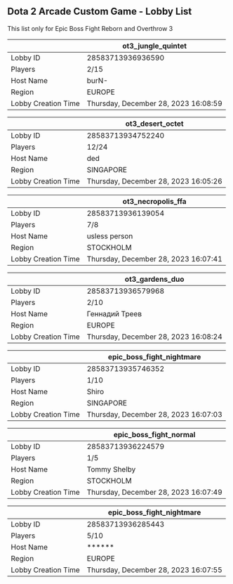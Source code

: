## Dota 2 Arcade Custom Game - Lobby List

This list only for Epic Boss Fight Reborn and Overthrow 3

|  | ot3_jungle_quintet |
| ------ | ------ |
| Lobby ID | 28583713936936590 |
| Players | 2/15 |
| Host Name | burN- |
| Region | EUROPE |
| Lobby Creation Time | Thursday, December 28, 2023 16:08:59 |


|  | ot3_desert_octet |
| ------ | ------ |
| Lobby ID | 28583713934752240 |
| Players | 12/24 |
| Host Name | ded |
| Region | SINGAPORE |
| Lobby Creation Time | Thursday, December 28, 2023 16:05:26 |


|  | ot3_necropolis_ffa |
| ------ | ------ |
| Lobby ID | 28583713936139054 |
| Players | 7/8 |
| Host Name | usless person |
| Region | STOCKHOLM |
| Lobby Creation Time | Thursday, December 28, 2023 16:07:41 |


|  | ot3_gardens_duo |
| ------ | ------ |
| Lobby ID | 28583713936579968 |
| Players | 2/10 |
| Host Name | Геннадий Треев |
| Region | EUROPE |
| Lobby Creation Time | Thursday, December 28, 2023 16:08:24 |


|  | epic_boss_fight_nightmare |
| ------ | ------ |
| Lobby ID | 28583713935746352 |
| Players | 1/10 |
| Host Name | Shiro |
| Region | SINGAPORE |
| Lobby Creation Time | Thursday, December 28, 2023 16:07:03 |


|  | epic_boss_fight_normal |
| ------ | ------ |
| Lobby ID | 28583713936224579 |
| Players | 1/5 |
| Host Name | Tommy Shelby |
| Region | STOCKHOLM |
| Lobby Creation Time | Thursday, December 28, 2023 16:07:49 |


|  | epic_boss_fight_nightmare |
| ------ | ------ |
| Lobby ID | 28583713936285443 |
| Players | 5/10 |
| Host Name | ****** |
| Region | EUROPE |
| Lobby Creation Time | Thursday, December 28, 2023 16:07:55 |



